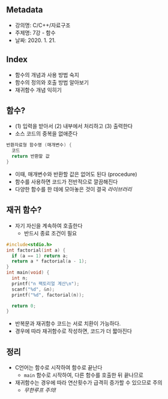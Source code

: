 ## Metadata
- 강의명: C/C++/자료구조
- 주제명: 7강 - 함수
- 날짜: 2020. 1. 21.

## Index
- 함수의 개념과 사용 방법 숙지
- 함수의 정의와 호출 방법 알아보기
- 재귀함수 개념 익히기

## 함수?
- (1) 입력을 받아서 (2) 내부에서 처리하고 (3) 출력한다
- 소스 코드의 중복을 없애준다

```cpp
반환자료형 함수명 (매개변수) {
  코드
  return 반환할 값
}
```

- 이때, 매개변수와 반환할 값은 없어도 된다 (procedure)
- 함수를 사용하면 코드가 전반적으로 깔끔해진다
- 다양한 함수를 한 데에 모아놓은 것이 결국 *라이브러리*

## 재귀 함수?
- 자기 자신을 계속하여 호출한다
  - 반드시 종료 조건이 필요

```cpp
#include<stdio.h>
int factorial(int a) {
  if (a == 1) return a;
  return a * factorial(a - 1);
}
int main(void) {
  int n;
  printf("n 팩토리얼 계산\n");
  scanf("%d", &n);
  printf("%d", factorial(n));

  return 0;
}
```

- 반복문과 재귀함수 코드는 서로 치환이 가능하다.
- 경우에 따라 재귀함수로 작성하면, 코드가 더 짧아진다

## 정리
- C언어는 함수로 시작하여 함수로 끝난다 
  - `main` 함수로 시작하여, 다른 함수를 호출한 뒤 끝나므로
- 재귀함수는 경우에 따라 연산횟수가 급격히 증가할 수 있으므로 주의
  - *무한루프 주의!*
